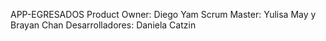 APP-EGRESADOS
Product Owner: Diego Yam
Scrum Master: Yulisa May y Brayan Chan
Desarrolladores: Daniela Catzin
